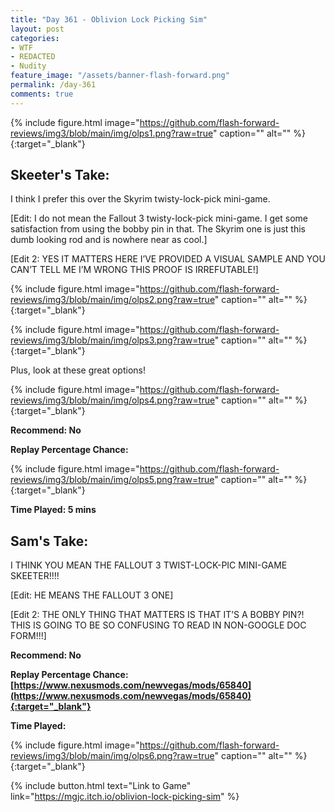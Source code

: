 ```yaml
---
title: "Day 361 - Oblivion Lock Picking Sim"
layout: post
categories:
- WTF
- REDACTED
- Nudity
feature_image: "/assets/banner-flash-forward.png"
permalink: /day-361
comments: true
---
```


{% include figure.html image="https://github.com/flash-forward-reviews/img3/blob/main/img/olps1.png?raw=true" caption="" alt="" %}{:target="_blank"}

## Skeeter's Take:

I think I prefer this over the Skyrim twisty-lock-pick mini-game.

[Edit: I do not mean the Fallout 3 twisty-lock-pick mini-game. I get some satisfaction from using the bobby pin in that. The Skyrim one is just this dumb looking rod and is nowhere near as cool.]

[Edit 2: YES IT MATTERS HERE I’VE PROVIDED A VISUAL SAMPLE AND YOU CAN’T TELL ME I’M WRONG THIS PROOF IS IRREFUTABLE!]

{% include figure.html image="https://github.com/flash-forward-reviews/img3/blob/main/img/olps2.png?raw=true" caption="" alt="" %}{:target="_blank"}

{% include figure.html image="https://github.com/flash-forward-reviews/img3/blob/main/img/olps3.png?raw=true" caption="" alt="" %}{:target="_blank"}

Plus, look at these great options!

{% include figure.html image="https://github.com/flash-forward-reviews/img3/blob/main/img/olps4.png?raw=true" caption="" alt="" %}{:target="_blank"}

**Recommend: No**

**Replay Percentage Chance:**

{% include figure.html image="https://github.com/flash-forward-reviews/img3/blob/main/img/olps5.png?raw=true" caption="" alt="" %}{:target="_blank"}

**Time Played: 5 mins**

## Sam's Take:

I THINK YOU MEAN THE FALLOUT 3 TWIST-LOCK-PIC MINI-GAME SKEETER!!!!

[Edit: HE MEANS THE FALLOUT 3 ONE]

[Edit 2: THE ONLY THING THAT MATTERS IS THAT IT’S A BOBBY PIN?! THIS IS GOING TO BE SO CONFUSING TO READ IN NON-GOOGLE DOC FORM!!!]

**Recommend: No**

**Replay Percentage Chance: [https://www.nexusmods.com/newvegas/mods/65840](https://www.nexusmods.com/newvegas/mods/65840){:target="_blank"}**

**Time Played:**

{% include figure.html image="https://github.com/flash-forward-reviews/img3/blob/main/img/olps6.png?raw=true" caption="" alt="" %}{:target="_blank"}

{% include button.html text="Link to Game" link="https://mgjc.itch.io/oblivion-lock-picking-sim" %}